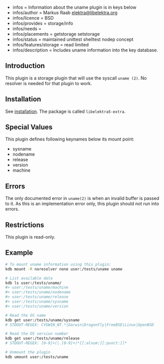 - infos = Information about the uname plugin is in keys below
- infos/author = Markus Raab <elektra@libelektra.org>
- infos/licence = BSD
- infos/provides = storage/info
- infos/needs =
- infos/placements = getstorage setstorage
- infos/status = maintained unittest shelltest nodep concept
- infos/features/storage = read limited
- infos/description = Includes uname information into the key database.

## Introduction

This plugin is a storage plugin that will use the syscall `uname (2)`.
No resolver is needed for that plugin to work.

## Installation

See [installation](/doc/INSTALL.md).
The package is called `libelektra5-extra`.

## Special Values

This plugin defines following keynames below its mount point:

- sysname
- nodename
- release
- version
- machine

## Errors

The only documented error in `uname(2)` is when an invalid buffer is passed to it.
As this is an implementation error only, this plugin should not run into errors.

## Restrictions

This plugin is read-only.

## Example

```sh
# To mount uname information using this plugin:
kdb mount -R noresolver none user:/tests/uname uname

# List available data
kdb ls user:/tests/uname/
#> user:/tests/uname/machine
#> user:/tests/uname/nodename
#> user:/tests/uname/release
#> user:/tests/uname/sysname
#> user:/tests/uname/version

# Read the OS name
kdb get user:/tests/uname/sysname
# STDOUT-REGEX: CYGWIN_NT.*|Darwin|DragonFly|FreeBSD|Linux|OpenBSD

# Read the OS version number
kdb get user:/tests/uname/release
# STDOUT-REGEX: [0-9]+(\.[0-9]+)*[[:alnum:][:punct:]]*

# Unmount the plugin
kdb umount user:/tests/uname
```
